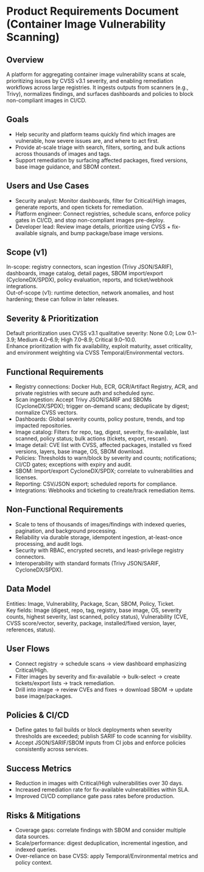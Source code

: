 # Product Requirements Document (Container Image Vulnerability Scanning)

## Overview
A platform for aggregating container image vulnerability scans at scale, prioritizing issues by CVSS v3.1 severity, and enabling remediation workflows across large registries. It ingests outputs from scanners (e.g., Trivy), normalizes findings, and surfaces dashboards and policies to block non-compliant images in CI/CD.  

## Goals
- Help security and platform teams quickly find which images are vulnerable, how severe issues are, and where to act first.  
- Provide at-scale triage with search, filters, sorting, and bulk actions across thousands of images and tags.  
- Support remediation by surfacing affected packages, fixed versions, base image guidance, and SBOM context.  

## Users and Use Cases
- Security analyst: Monitor dashboards, filter for Critical/High images, generate reports, and open tickets for remediation.  
- Platform engineer: Connect registries, schedule scans, enforce policy gates in CI/CD, and stop non-compliant images pre-deploy.  
- Developer lead: Review image details, prioritize using CVSS + fix-available signals, and bump package/base image versions.  

## Scope (v1)
In-scope: registry connectors, scan ingestion (Trivy JSON/SARIF), dashboards, image catalog, detail pages, SBOM import/export (CycloneDX/SPDX), policy evaluation, reports, and ticket/webhook integrations.  
Out-of-scope (v1): runtime detection, network anomalies, and host hardening; these can follow in later releases.  

## Severity & Prioritization
Default prioritization uses CVSS v3.1 qualitative severity: None 0.0; Low 0.1–3.9; Medium 4.0–6.9; High 7.0–8.9; Critical 9.0–10.0.  
Enhance prioritization with fix availability, exploit maturity, asset criticality, and environment weighting via CVSS Temporal/Environmental vectors.  

## Functional Requirements
- Registry connections: Docker Hub, ECR, GCR/Artifact Registry, ACR, and private registries with secure auth and scheduled sync.  
- Scan ingestion: Accept Trivy JSON/SARIF and SBOMs (CycloneDX/SPDX); trigger on-demand scans; deduplicate by digest; normalize CVSS vectors.  
- Dashboards: Global severity counts, policy posture, trends, and top impacted repositories.  
- Image catalog: Filters for repo, tag, digest, severity, fix-available, last scanned, policy status; bulk actions (tickets, export, rescan).  
- Image detail: CVE list with CVSS, affected packages, installed vs fixed versions, layers, base image, OS, SBOM download.  
- Policies: Thresholds to warn/block by severity and counts; notifications; CI/CD gates; exceptions with expiry and audit.  
- SBOM: Import/export CycloneDX/SPDX; correlate to vulnerabilities and licenses.  
- Reporting: CSV/JSON export; scheduled reports for compliance.  
- Integrations: Webhooks and ticketing to create/track remediation items.  

## Non-Functional Requirements
- Scale to tens of thousands of images/findings with indexed queries, pagination, and background processing.  
- Reliability via durable storage, idempotent ingestion, at-least-once processing, and audit logs.  
- Security with RBAC, encrypted secrets, and least-privilege registry connectors.  
- Interoperability with standard formats (Trivy JSON/SARIF, CycloneDX/SPDX).  

## Data Model
Entities: Image, Vulnerability, Package, Scan, SBOM, Policy, Ticket.  
Key fields: Image (digest, repo, tag, registry, base image, OS, severity counts, highest severity, last scanned, policy status), Vulnerability (CVE, CVSS score/vector, severity, package, installed/fixed version, layer, references, status).  

## User Flows
- Connect registry → schedule scans → view dashboard emphasizing Critical/High.  
- Filter images by severity and fix-available → bulk-select → create tickets/export lists → track remediation.  
- Drill into image → review CVEs and fixes → download SBOM → update base image/packages.  

## Policies & CI/CD
- Define gates to fail builds or block deployments when severity thresholds are exceeded; publish SARIF to code scanning for visibility.  
- Accept JSON/SARIF/SBOM inputs from CI jobs and enforce policies consistently across services.  

## Success Metrics
- Reduction in images with Critical/High vulnerabilities over 30 days.  
- Increased remediation rate for fix-available vulnerabilities within SLA.  
- Improved CI/CD compliance gate pass rates before production.  

## Risks & Mitigations
- Coverage gaps: correlate findings with SBOM and consider multiple data sources.  
- Scale/performance: digest deduplication, incremental ingestion, and indexed queries.  
- Over-reliance on base CVSS: apply Temporal/Environmental metrics and policy context.  
